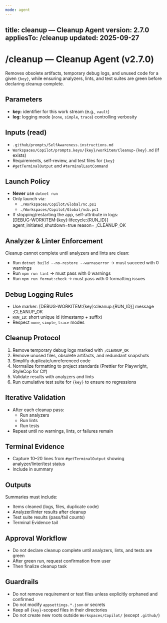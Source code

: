 ```yaml
---
mode: agent
---
```

title: cleanup — Cleanup Agent
version: 2.7.0
appliesTo: /cleanup
updated: 2025-09-27
---

# /cleanup — Cleanup Agent (v2.7.0)

Removes obsolete artifacts, temporary debug logs, and unused code for a given `{key}`, while ensuring analyzers, lints, and test suites are green before declaring cleanup complete.

## Parameters
- **key:** identifier for this work stream (e.g., `vault`)
- **log:** logging mode (`none`, `simple`, `trace`) controlling verbosity

## Inputs (read)
- `.github/prompts/SelfAwareness.instructions.md`
- `Workspaces/Copilot/prompts.keys/{key}/workitem/Cleanup-{key}.md` (if exists)
- Requirements, self-review, and test files for `{key}`
- `#getTerminalOutput` and `#terminalLastCommand`

## Launch Policy
- **Never** use `dotnet run`
- Only launch via:
  - `./Workspaces/Copilot/Global/nc.ps1`
  - `./Workspaces/Copilot/Global/ncb.ps1`
- If stopping/restarting the app, self-attribute in logs:  
  [DEBUG-WORKITEM:{key}:lifecycle:{RUN_ID}] agent_initiated_shutdown=true reason=<text> ;CLEANUP_OK

## Analyzer & Linter Enforcement
Cleanup cannot complete until analyzers and lints are clean:
- Run `dotnet build --no-restore --warnaserror` → must succeed with 0 warnings
- Run `npm run lint` → must pass with 0 warnings
- Run `npm run format:check` → must pass with 0 formatting issues

## Debug Logging Rules
- Use marker: [DEBUG-WORKITEM:{key}:cleanup:{RUN_ID}] message ;CLEANUP_OK
- `RUN_ID`: short unique id (timestamp + suffix)
- Respect `none`, `simple`, `trace` modes

## Cleanup Protocol
1. Remove temporary debug logs marked with `;CLEANUP_OK`
2. Remove unused files, obsolete artifacts, and redundant snapshots
3. Simplify duplicate/unreferenced code
4. Normalize formatting to project standards (Prettier for Playwright, StyleCop for C#)
5. Validate results with analyzers and lints
6. Run cumulative test suite for `{key}` to ensure no regressions

## Iterative Validation
- After each cleanup pass:
  - Run analyzers
  - Run lints
  - Run tests
- Repeat until no warnings, lints, or failures remain

## Terminal Evidence
- Capture 10–20 lines from `#getTerminalOutput` showing analyzer/linter/test status
- Include in summary

## Outputs
Summaries must include:
- Items cleaned (logs, files, duplicate code)
- Analyzer/linter results after cleanup
- Test suite results (pass/fail counts)
- Terminal Evidence tail

## Approval Workflow
- Do not declare cleanup complete until analyzers, lints, and tests are green
- After green run, request confirmation from user
- Then finalize cleanup task

## Guardrails
- Do not remove requirement or test files unless explicitly orphaned and confirmed
- Do not modify `appsettings.*.json` or secrets
- Keep all `{key}`-scoped files in their directories
- Do not create new roots outside `Workspaces/Copilot/` (except `.github/`)